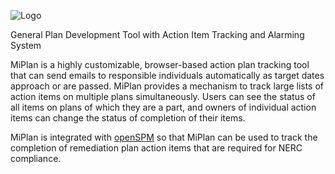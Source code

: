 ![Logo](https://www.gridprotectionalliance.org/images/products/productTitles75/miPlan.png)

General Plan Development Tool with Action Item Tracking and Alarming System

MiPlan is a highly customizable, browser-based action plan tracking tool that can send emails to responsible individuals automatically as target dates approach or are passed. MiPlan provides a mechanism to track large lists of action items on multiple plans simultaneously. Users can see the status of all items on plans of which they are a part, and owners of individual action items can change the status of completion of their items.

MiPlan is integrated with [openSPM](https://github.com/GridProtectionAlliance/openSPM) so that MiPlan can be used to track the completion of remediation plan action items that are required for NERC compliance.
